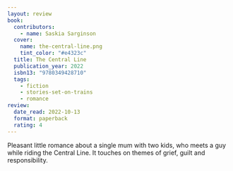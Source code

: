 ```yaml
---
layout: review
book:
  contributors:
    - name: Saskia Sarginson
  cover:
    name: the-central-line.png
    tint_color: "#e4323c"
  title: The Central Line
  publication_year: 2022
  isbn13: "9780349428710"
  tags:
    - fiction
    - stories-set-on-trains
    - romance
review:
  date_read: 2022-10-13
  format: paperback
  rating: 4
---
```


Pleasant little romance about a single mum with two kids, who meets a guy while riding the Central Line.
It touches on themes of grief, guilt and responsibility.

